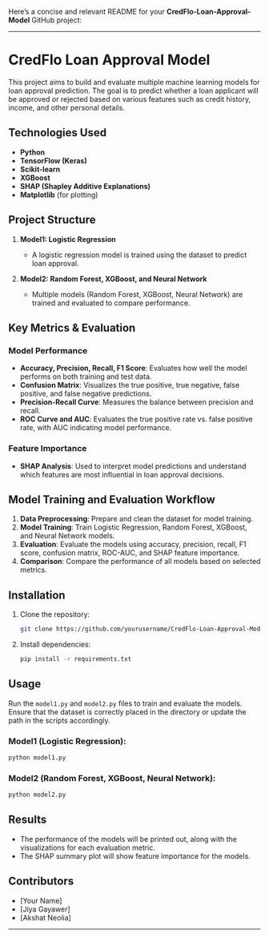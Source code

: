 Here’s a concise and relevant README for your **CredFlo-Loan-Approval-Model** GitHub project:

---

# **CredFlo Loan Approval Model**

This project aims to build and evaluate multiple machine learning models for loan approval prediction. The goal is to predict whether a loan applicant will be approved or rejected based on various features such as credit history, income, and other personal details.

## **Technologies Used**

- **Python**
- **TensorFlow (Keras)**
- **Scikit-learn**
- **XGBoost**
- **SHAP (Shapley Additive Explanations)**
- **Matplotlib** (for plotting)

## **Project Structure**

1. **Model1: Logistic Regression**  
   - A logistic regression model is trained using the dataset to predict loan approval.

2. **Model2: Random Forest, XGBoost, and Neural Network**  
   - Multiple models (Random Forest, XGBoost, Neural Network) are trained and evaluated to compare performance.

## **Key Metrics & Evaluation**

### **Model Performance**
- **Accuracy, Precision, Recall, F1 Score**: Evaluates how well the model performs on both training and test data.
- **Confusion Matrix**: Visualizes the true positive, true negative, false positive, and false negative predictions.
- **Precision-Recall Curve**: Measures the balance between precision and recall.
- **ROC Curve and AUC**: Evaluates the true positive rate vs. false positive rate, with AUC indicating model performance.

### **Feature Importance**
- **SHAP Analysis**: Used to interpret model predictions and understand which features are most influential in loan approval decisions.

## **Model Training and Evaluation Workflow**
1. **Data Preprocessing**: Prepare and clean the dataset for model training.
2. **Model Training**: Train Logistic Regression, Random Forest, XGBoost, and Neural Network models.
3. **Evaluation**: Evaluate the models using accuracy, precision, recall, F1 score, confusion matrix, ROC-AUC, and SHAP feature importance.
4. **Comparison**: Compare the performance of all models based on selected metrics.

## **Installation**

1. Clone the repository:
   ```bash
   git clone https://github.com/yourusername/CredFlo-Loan-Approval-Model.git
   ```

2. Install dependencies:
   ```bash
   pip install -r requirements.txt
   ```

## **Usage**

Run the `model1.py` and `model2.py` files to train and evaluate the models. Ensure that the dataset is correctly placed in the directory or update the path in the scripts accordingly.

### **Model1 (Logistic Regression)**:
```bash
python model1.py
```

### **Model2 (Random Forest, XGBoost, Neural Network)**:
```bash
python model2.py
```

## **Results**
- The performance of the models will be printed out, along with the visualizations for each evaluation metric.
- The SHAP summary plot will show feature importance for the models.

## **Contributors**
- [Your Name]
- [Jiya Gayawer]
- [Akshat Neolia]
---
